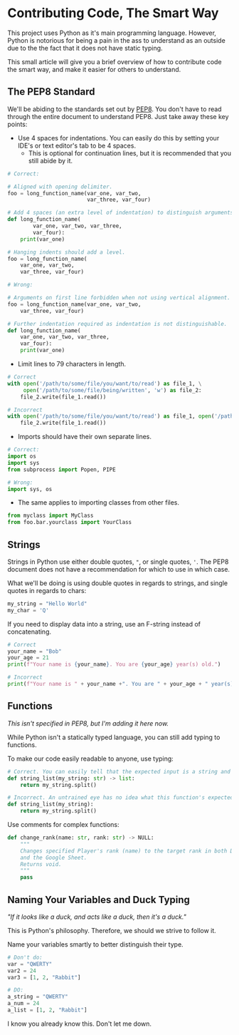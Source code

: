 # Contributing Code, The Smart Way

This project uses Python as it's main programming language. However, Python is notorious for being a pain in the ass to understand as an outside due to the the fact that it does not have static typing.

This small article will give you a brief overview of how to contribute code the smart way, and make it easier for others to understand.

## The PEP8 Standard

We'll be abiding to the standards set out by [PEP8](https://www.python.org/dev/peps/pep-0008/). You don't have to read through the entire document to understand PEP8. Just take away these key points:

- Use 4 spaces for indentations. You can easily do this by setting your IDE's or text editor's tab to be 4 spaces.
    - This is optional for continuation lines, but it is recommended that you still abide by it.

```python
# Correct:

# Aligned with opening delimiter.
foo = long_function_name(var_one, var_two,
                         var_three, var_four)

# Add 4 spaces (an extra level of indentation) to distinguish arguments from the rest.
def long_function_name(
        var_one, var_two, var_three,
        var_four):
    print(var_one)

# Hanging indents should add a level.
foo = long_function_name(
    var_one, var_two,
    var_three, var_four)
```

```python
# Wrong:

# Arguments on first line forbidden when not using vertical alignment.
foo = long_function_name(var_one, var_two,
    var_three, var_four)

# Further indentation required as indentation is not distinguishable.
def long_function_name(
    var_one, var_two, var_three,
    var_four):
    print(var_one)
```

- Limit lines to 79 characters in length.

```python
# Correct
with open('/path/to/some/file/you/want/to/read') as file_1, \
     open('/path/to/some/file/being/written', 'w') as file_2:
    file_2.write(file_1.read())
```

```python
# Incorrect
with open('/path/to/some/file/you/want/to/read') as file_1, open('/path/to/some/file/being/written', 'w') as file_2:
    file_2.write(file_1.read())
```

- Imports should have their own separate lines.

```python
# Correct:
import os
import sys
from subprocess import Popen, PIPE
```

```python
# Wrong:
import sys, os
```

- The same applies to importing classes from other files.

```python
from myclass import MyClass
from foo.bar.yourclass import YourClass
```

## Strings

Strings in Python use either double quotes, `"`, or single quotes, `'`. The PEP8 document does not have a recommendation for which to use in which case.

What we'll be doing is using double quotes in regards to strings, and single quotes in regards to chars:

```python
my_string = "Hello World"
my_char = 'Q'
```

If you need to display data into a string, use an F-string instead of concatenating.

```python
# Correct
your_name = "Bob"
your_age = 21
print(f"Your name is {your_name}. You are {your_age} year(s) old.")
```

```python
# Incorrect
print(f"Your name is " + your_name +". You are " + your_age + " year(s) old.")
```

## Functions
*This isn't specified in PEP8, but I'm adding it here now.*

While Python isn't a statically typed language, you can still add typing to functions.

To make our code easily readable to anyone, use typing:

```python
# Correct. You can easily tell that the expected input is a string and the output will be a list.
def string_list(my_string: str) -> list:
    return my_string.split()
```

```python
# Incorrect. An untrained eye has no idea what this function's expected input or output is.
def string_list(my_string):
    return my_string.split()
```

Use comments for complex functions:

```python
def change_rank(name: str, rank: str) -> NULL:
    """
    Changes specified Player's rank (name) to the target rank in both Discord
    and the Google Sheet.
    Returns void.
    """
    pass
```

## Naming Your Variables and Duck Typing

*"If it looks like a duck, and acts like a duck, then it's a duck."*

This is Python's philosophy. Therefore, we should we strive to follow it.

Name your variables smartly to better distinguish their type.

```python
# Don't do:
var = "QWERTY"
var2 = 24
var3 = [1, 2, "Rabbit"]
```

```python
# DO:
a_string = "QWERTY"
a_num = 24
a_list = [1, 2, "Rabbit"]
```

I know you already know this. Don't let me down.